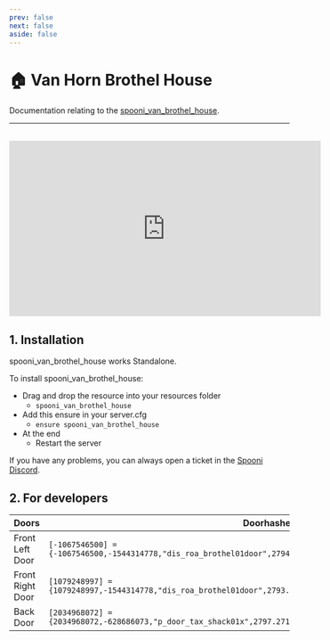 ```yaml
---
prev: false
next: false
aside: false
---
```


# 🏠 Van Horn Brothel House
Documentation relating to the [spooni_van_brothel_house](https://spooni-mapping.tebex.io/package/6095247).

___
<br>
<iframe width="560" height="315" src="https://www.youtube.com/embed/DlFX-Y2Mhqw?si=Beay19-g2OdZ8TXk" frameborder="0" allow="accelerometer; autoplay; clipboard-write; encrypted-media; gyroscope; picture-in-picture; web-share" allowfullscreen></iframe>

## 1. Installation
spooni_van_brothel_house works Standalone.  

To install spooni_van_brothel_house:
- Drag and drop the resource into your resources folder
  - `spooni_van_brothel_house`
- Add this ensure in your server.cfg
  - `ensure spooni_van_brothel_house`
- At the end
  - Restart the server

If you have any problems, you can always open a ticket in the [Spooni Discord](https://discord.gg/spooni).

## 2. For developers
| Doors                     | Doorhashes
|---------------------------|----------------------------------------------------------------------------------|
| Front Left Door           | `[-1067546500] = {-1067546500,-1544314778,"dis_roa_brothel01door",2794.1599121094,854.71997070312,71.755073547363}`
| Front Right Door          | `[1079248997] = {1079248997,-1544314778,"dis_roa_brothel01door",2793.1398925781,854.71997070312,71.755073547363}`
| Back Door                 | `[2034968072] = {2034968072,-628686073,"p_door_tax_shack01x",2797.2719726562,848.93499755859,71.372001647949}`
